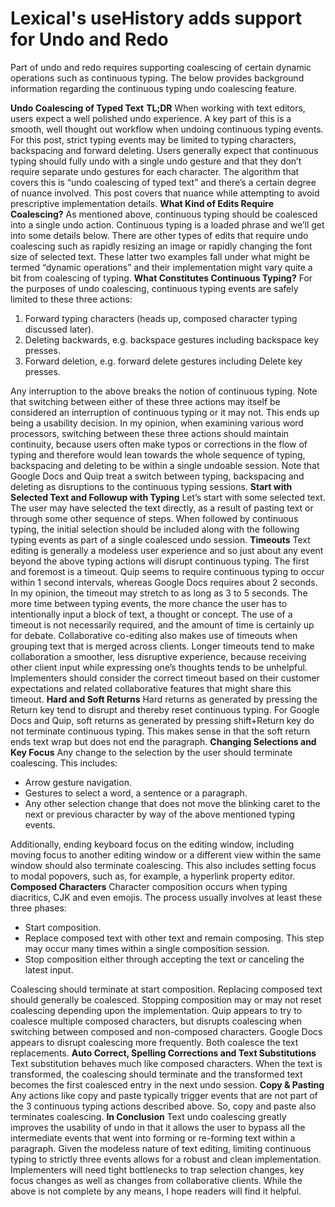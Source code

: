 # Lexical's useHistory adds support for Undo and Redo
Part of undo and redo requires supporting coalescing of certain dynamic operations such as continuous typing.
The below provides background information regarding the continuous typing undo coalescing feature. 

**Undo Coalescing of Typed Text**
**TL;DR**
When working with text editors, users expect a well polished undo experience. A key part of this is a smooth, well thought out workflow when undoing continuous typing events. For this post, strict typing events may be limited to typing characters, backspacing and forward deleting. Users generally expect that continuous typing should fully undo with a single undo gesture and that they don’t require separate undo gestures for each character.
The algorithm that covers this is “undo coalescing of typed text” and there’s a certain degree of nuance involved. This post covers that nuance while attempting to avoid prescriptive implementation details.
**What Kind of Edits Require Coalescing?**
As mentioned above, continuous typing should be coalesced into a single undo action. Continuous typing is a loaded phrase and we’ll get into some details below.
There are other types of edits that require undo coalescing such as rapidly resizing an image or rapidly changing the font size of selected text. These latter two examples fall under what might be termed “dynamic operations” and their implementation might vary quite a bit from coalescing of typing.
**What Constitutes Continuous Typing?**
For the purposes of undo coalescing, continuous typing events are safely limited to these three actions:
1. Forward typing characters (heads up, composed character typing discussed later).
2. Deleting backwards, e.g. backspace gestures including backspace key presses.
3. Forward deletion, e.g. forward delete gestures including Delete key presses.

Any interruption to the above breaks the notion of continuous typing. Note that switching between either of these three actions may itself be considered an interruption of continuous typing or it may not. This ends up being a usability decision.  In my opinion, when examining various word processors, switching between these three actions should maintain continuity, because users often make typos or corrections in the flow of typing and therefore would lean towards the whole sequence of typing, backspacing and deleting to be within a single undoable session.
Note that Google Docs and Quip treat a switch between typing, backspacing and deleting as disruptions to the continuous typing sessions.
**Start with Selected Text and Followup with Typing**
Let’s start with some selected text. The user may have selected the text directly, as a result of pasting text or through some other sequence of steps. When followed by continuous typing, the initial selection should be included along with the following typing events as part of a single coalesced undo session.
**Timeouts**
Text editing is generally a modeless user experience and so just about any event beyond the above typing actions will disrupt continuous typing. The first and foremost is a timeout.
Quip seems to require continuous typing to occur within 1 second intervals, whereas Google Docs requires about 2 seconds. In my opinion, the timeout may stretch to as long as 3 to 5 seconds. The more time between typing events, the more chance the user has to intentionally input a block of text, a thought or concept.
The use of a timeout is not necessarily required, and the amount of time is certainly up for debate.  Collaborative co-editing also makes use of timeouts when grouping text that is merged across clients. Longer timeouts tend to make collaboration a smoother, less disruptive experience, because receiving other client input while expressing one’s thoughts tends to be unhelpful.
Implementers should consider the correct timeout based on their customer expectations and related collaborative features that might share this timeout.
**Hard and Soft Returns**
Hard returns as generated by pressing the Return key tend to disrupt and thereby reset continuous typing.
For Google Docs and Quip, soft returns as generated by pressing shift+Return key do not terminate continuous typing. This makes sense in that the soft return ends text wrap but does not end the paragraph.
**Changing Selections and Key Focus**
Any change to the selection by the user should terminate coalescing. This includes:
- Arrow gesture navigation.
- Gestures to select a word, a sentence or a paragraph.
- Any other selection change that does not move the blinking caret to the next or previous character by way of the above mentioned typing events.

Additionally, ending keyboard focus on the editing window, including moving focus to another editing window or a different view within the same window should also terminate coalescing. This also includes setting focus to modal popovers, such as, for example, a hyperlink property editor.
**Composed Characters**
Character composition occurs when typing diacritics, CJK and even emojis. The process usually involves at least these three phases:
- Start composition.
- Replace composed text with other text and remain composing. This step may occur many times within a single composition session.
- Stop composition either through accepting the text or canceling the latest input.

Coalescing should terminate at start composition. Replacing composed text should generally be coalesced. Stopping composition may or may not reset coalescing depending upon the implementation. Quip appears to try to coalesce multiple composed characters, but disrupts coalescing when switching between composed and non-composed characters. Google Docs appears to disrupt coalescing more frequently.  Both coalesce the text replacements.
**Auto Correct, Spelling Corrections and Text Substitutions**
Text substitution behaves much like composed characters. When the text is transformed, the coalescing should terminate and the transformed text becomes the first coalesced entry in the next undo session.
**Copy & Pasting**
Any actions like copy and paste typically trigger events that are not part of the 3 continuous typing actions described above. So, copy and paste also terminates coalescing.
**In Conclusion**
Text undo coalescing greatly improves the usability of undo in that it allows the user to bypass all the intermediate events that went into forming or re-forming text within a paragraph. Given the modeless nature of text editing, limiting continuous typing to strictly three events allows for a robust and clean implementation. Implementers will need tight bottlenecks to trap selection changes, key focus changes as well as changes from collaborative clients. While the above is not complete by any means, I hope readers will find it helpful.